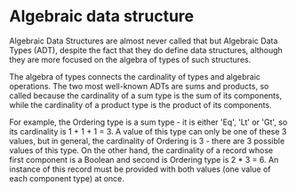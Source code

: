 # Algebraic data structure

Algebraic Data Structures are almost never called that but Algebraic Data Types (ADT), despite the fact that they do define data structures, although they are more focused on the algebra of types of such structures.

The algebra of types connects the cardinality of types and algebraic operations. The two most well-known ADTs are sums and products, so called because the cardinality of a sum type is the sum of its components, while the cardinality of a product type is the product of its components.

For example, the Ordering type is a sum type - it is either 'Eq', 'Lt' or 'Gt', so its cardinality is 1 + 1 + 1 = 3. A value of this type can only be one of these 3 values, but in general, the cardinality of Ordering is 3 - there are 3 possible values of this type. On the other hand, the cardinality of a record whose first component is a Boolean and second is Ordering type is 2 * 3 = 6. An instance of this record must be provided with both values (one value of each component type) at once.
